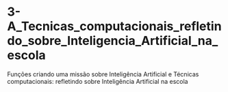 # 3-A_Tecnicas_computacionais_refletindo_sobre_Inteligencia_Artificial_na_escola
Funções criando uma missão sobre Inteligência Artificial e Técnicas computacionais: refletindo sobre Inteligência Artificial na escola
